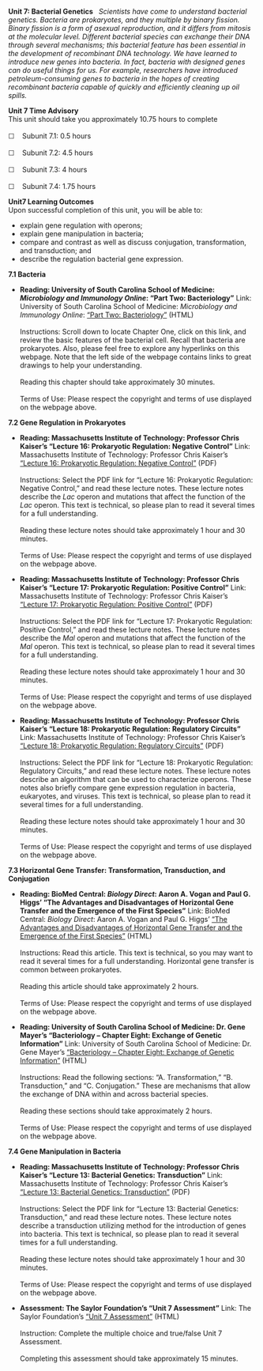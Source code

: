 **Unit 7: Bacterial Genetics** <span id="7"></span> 
*Scientists have come to understand bacterial genetics. Bacteria are
prokaryotes, and they multiple by binary fission. Binary fission is a
form of asexual reproduction, and it differs from mitosis at the
molecular level. Different bacterial species can exchange their DNA
through several mechanisms; this bacterial feature has been essential in
the development of recombinant DNA technology. We have learned to
introduce new genes into bacteria. In fact, bacteria with designed genes
can do useful things for us. For example, researchers have introduced
petroleum-consuming genes to bacteria in the hopes of creating
recombinant bacteria capable of quickly and efficiently cleaning up oil
spills.*

**Unit 7 Time Advisory**  
This unit should take you approximately 10.75 hours to complete  
    
 ☐    Subunit 7.1: 0.5 hours  
    
 ☐    Subunit 7.2: 4.5 hours  
    
 ☐    Subunit 7.3: 4 hours  
    
 ☐    Subunit 7.4: 1.75 hours

**Unit7 Learning Outcomes**  
Upon successful completion of this unit, you will be able to:
-   explain gene regulation with operons;
-   explain gene manipulation in bacteria;
-   compare and contrast as well as discuss conjugation, transformation,
    and transduction; and
-   describe the regulation bacterial gene expression.

**7.1 Bacteria** <span id="7.1"></span> 
-   **Reading: University of South Carolina School of Medicine:
    *Microbiology and Immunology Online*: “Part Two: Bacteriology”**
    Link: University of South Carolina School of Medicine: *Microbiology
    and Immunology Online*: [“Part Two:
    Bacteriology”](http://pathmicro.med.sc.edu/book/bact-sta.htm) (HTML)  
        
     Instructions: Scroll down to locate Chapter One, click on this
    link, and review the basic features of the bacterial cell. Recall
    that bacteria are prokaryotes. Also, please feel free to explore any
    hyperlinks on this webpage. Note that the left side of the webpage
    contains links to great drawings to help your understanding.  
        
     Reading this chapter should take approximately 30 minutes.  
        
     Terms of Use: Please respect the copyright and terms of use
    displayed on the webpage above.

**7.2 Gene Regulation in Prokaryotes** <span id="7.2"></span> 
-   **Reading: Massachusetts Institute of Technology: Professor Chris
    Kaiser’s “Lecture 16: Prokaryotic Regulation: Negative Control”**
    Link: Massachusetts Institute of Technology: Professor Chris
    Kaiser’s [“Lecture 16: Prokaryotic Regulation: Negative
    Control”](http://ocw.mit.edu/courses/biology/7-03-genetics-fall-2004/lecture-notes/) (PDF)  
        
     Instructions: Select the PDF link for “Lecture 16: Prokaryotic
    Regulation: Negative Control,” and read these lecture notes. These
    lecture notes describe the *Lac* operon and mutations that affect
    the function of the *Lac* operon. This text is technical, so please
    plan to read it several times for a full understanding.  
        
     Reading these lecture notes should take approximately 1 hour and 30
    minutes.  
        
     Terms of Use: Please respect the copyright and terms of use
    displayed on the webpage above.

-   **Reading: Massachusetts Institute of Technology: Professor Chris
    Kaiser’s “Lecture 17: Prokaryotic Regulation: Positive Control”**
    Link: Massachusetts Institute of Technology: Professor Chris
    Kaiser’s [“Lecture 17: Prokaryotic Regulation: Positive
    Control”](http://ocw.mit.edu/courses/biology/7-03-genetics-fall-2004/lecture-notes/) (PDF)  
        
     Instructions: Select the PDF link for “Lecture 17: Prokaryotic
    Regulation: Positive Control,” and read these lecture notes. These
    lecture notes describe the *Mal* operon and mutations that affect
    the function of the *Mal* operon. This text is technical, so please
    plan to read it several times for a full understanding.  
        
     Reading these lecture notes should take approximately 1 hour and 30
    minutes.  
        
     Terms of Use: Please respect the copyright and terms of use
    displayed on the webpage above.

-   **Reading: Massachusetts Institute of Technology: Professor Chris
    Kaiser’s “Lecture 18: Prokaryotic Regulation: Regulatory Circuits”**
    Link: Massachusetts Institute of Technology: Professor Chris
    Kaiser’s [“Lecture 18: Prokaryotic Regulation: Regulatory
    Circuits”](http://ocw.mit.edu/courses/biology/7-03-genetics-fall-2004/lecture-notes/) (PDF)  
        
     Instructions: Select the PDF link for “Lecture 18: Prokaryotic
    Regulation: Regulatory Circuits,” and read these lecture notes.
    These lecture notes describe an algorithm that can be used to
    characterize operons. These notes also briefly compare gene
    expression regulation in bacteria, eukaryotes, and viruses. This
    text is technical, so please plan to read it several times for a
    full understanding.  
        
     Reading these lecture notes should take approximately 1 hour and 30
    minutes.  
        
     Terms of Use: Please respect the copyright and terms of use
    displayed on the webpage above.

**7.3 Horizontal Gene Transfer: Transformation, Transduction, and
Conjugation** <span id="7.3"></span> 
-   **Reading: BioMed Central: *Biology Direct*: Aaron A. Vogan and Paul
    G. Higgs’ “The Advantages and Disadvantages of Horizontal Gene
    Transfer and the Emergence of the First Species”**
    Link: BioMed Central: *Biology Direct*: Aaron A. Vogan and Paul G.
    Higgs’ [“The Advantages and Disadvantages of Horizontal Gene
    Transfer and the Emergence of the First
    Species”](http://www.biology-direct.com/content/6/1/1) (HTML)  
        
     Instructions: Read this article. This text is technical, so you may
    want to read it several times for a full understanding. Horizontal
    gene transfer is common between prokaryotes.  
        
     Reading this article should take approximately 2 hours.  
        
     Terms of Use: Please respect the copyright and terms of use
    displayed on the webpage above.

-   **Reading: University of South Carolina School of Medicine: Dr. Gene
    Mayer’s “Bacteriology – Chapter Eight: Exchange of Genetic
    Information”**
    Link: University of South Carolina School of Medicine: Dr. Gene
    Mayer’s [“Bacteriology – Chapter Eight: Exchange of Genetic
    Information”](http://pathmicro.med.sc.edu/mayer/genetic%20ex.htm) (HTML)  
        
     Instructions: Read the following sections: “A. Transformation,” “B.
    Transduction,” and “C. Conjugation.” These are mechanisms that allow
    the exchange of DNA within and across bacterial species.  
        
     Reading these sections should take approximately 2 hours.  
        
     Terms of Use: Please respect the copyright and terms of use
    displayed on the webpage above.

**7.4 Gene Manipulation in Bacteria** <span id="7.4"></span> 
-   **Reading: Massachusetts Institute of Technology: Professor Chris
    Kaiser’s “Lecture 13: Bacterial Genetics: Transduction”**
    Link: Massachusetts Institute of Technology: Professor Chris
    Kaiser’s [“Lecture 13: Bacterial Genetics:
    Transduction”](http://ocw.mit.edu/courses/biology/7-03-genetics-fall-2004/lecture-notes/) (PDF)  
        
     Instructions: Select the PDF link for “Lecture 13: Bacterial
    Genetics: Transduction,” and read these lecture notes. These lecture
    notes describe a transduction utilizing method for the introduction
    of genes into bacteria. This text is technical, so please plan to
    read it several times for a full understanding.  
        
     Reading these lecture notes should take approximately 1 hour and 30
    minutes.  
        
     Terms of Use: Please respect the copyright and terms of use
    displayed on the webpage above.

-   **Assessment: The Saylor Foundation’s “Unit 7 Assessment”**
    Link: The Saylor Foundation’s [“Unit 7
    Assessment”](http://school.saylor.org/mod/quiz/view.php?id=1436)
    (HTML)  
        
     Instruction: Complete the multiple choice and true/false Unit 7
    Assessment.  
        
     Completing this assessment should take approximately 15 minutes.



